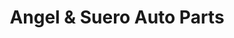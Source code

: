 ---
title: "Angel & Suero Auto Parts"
url: /santo-domingo/angel-y-suero-auto-parts/
shop: piezas de automóviles
---